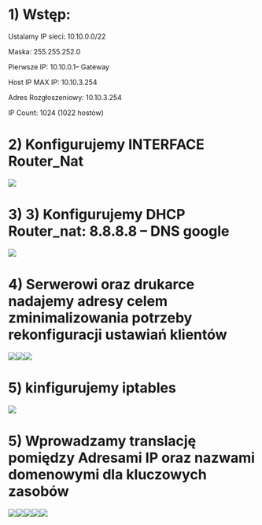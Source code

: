 # 1) Wstęp: 
Ustalamy IP sieci: 10.10.0.0/22 

Maska: 255.255.252.0 

Pierwsze IP: 10.10.0.1– Gateway 

Host IP MAX IP: 10.10.3.254

Adres Rozgłoszeniowy: 10.10.3.254

IP Count: 1024 (1022 hostów)

# 2) Konfigurujemy INTERFACE Router_Nat
![](s1.png)
# 3) 3)	Konfigurujemy DHCP Router_nat: 8.8.8.8 – DNS google
![](s2.png)
# 4)	Serwerowi oraz drukarce nadajemy adresy celem zminimalizowania potrzeby rekonfiguracji ustawiań klientów
![](s4.png)![](s5.png)![](s6.png)

# 5) kinfigurujemy iptables
![](s7.png)

# 5)	Wprowadzamy translację pomiędzy Adresami IP oraz nazwami domenowymi dla kluczowych zasobów
![](s8.1.png)![](s8.2.png)![](s8.3.png)![](s8.4.png)![](s8.5.png)




